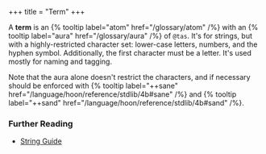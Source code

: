 +++
title = "Term"
+++

A **term** is an {% tooltip label="atom" href="/glossary/atom" /%} with an {%
tooltip label="aura" href="/glossary/aura" /%} of `@tas`. It's for strings, but
with a highly-restricted character set: lower-case letters, numbers, and the
hyphen symbol. Additionally, the first character must be a letter. It's used
mostly for naming and tagging.

Note that the aura alone doesn't restrict the characters, and if necessary
should be enforced with {% tooltip label="++sane"
href="/language/hoon/reference/stdlib/4b#sane" /%} and {% tooltip
label="++sand" href="/language/hoon/reference/stdlib/4b#sand" /%}.

### Further Reading

- [String Guide](/language/hoon/guides/strings)
